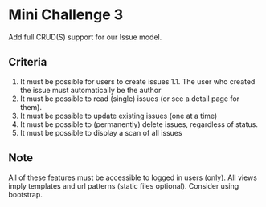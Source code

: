 # Mini Challenge 3

Add full CRUD(S) support for our Issue model.

## Criteria
1. It must be possible for users to create issues
1.1. The user who created the issue must automatically be the author
2. It must be possible to read (single) issues (or see a detail page for them).
3. It must be possible to update existing issues (one at a time)
4. It must be possible to (permanently) delete issues, regardless of status.
5. It must be possible to display a scan of all issues

## Note
All of these features must be accessible to logged in users (only). All views imply templates and url patterns (static files optional).
Consider using bootstrap.